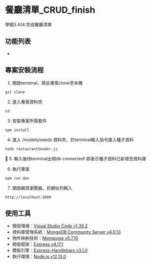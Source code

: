 # 餐廳清單_CRUD_finish

學期3 A14:完成餐廳清單

## 功能列表

- 

## 專案安裝流程
1. 開啟terminal，將此專案clone至本機

```
git clone 
```

2. 進入專案資料夾

```
cd 
```

3. 安裝專案所需套件

```
npm install
```

4. 進入 /models/seeds 資料夾，於terminal輸入指令匯入種子資料
```
node restaurantSeeder.js
```

5. 輸入後待terminal出現db connected! 即表示種子資料已新增至資料庫

6. 執行專案
```
npm run dev
```

7. 開啟網頁瀏覽器，於網址列輸入
```
http://localhost:3000
```

## 使用工具

- 開發環境：[Visual Studio Code v1.39.2](https://code.visualstudio.com/)
- 資料庫管理系統：[MongoDB Community Server v4.0.13](https://www.mongodb.com/download-center/community)
- 物件映射技術：[Mongoose v5.7.10](https://www.npmjs.com/package/mongoose)
- 開發框架：[Express v4.17.1](https://expressjs.com/zh-tw/)
- 模板引擎：[Express-Handlebars v3.1.0](https://github.com/ericf/express-handlebars)
- 執行環境：[Node.js v12.13.0]()